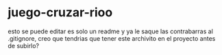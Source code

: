 # juego-cruzar-rioo

esto se puede editar es solo un readme
y ya le saque las contrabarras al .gitignore, creo que tendrias que tener este archivito en el proyecto antes de subirlo?
